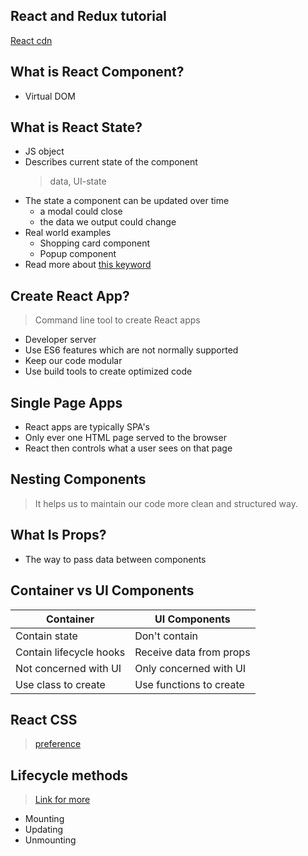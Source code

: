 ## React and Redux tutorial

[React cdn](https://reactjs.org/docs/cdn-links.html)

## What is React Component?
 - Virtual DOM

## What is React State?
 - JS object
 - Describes current state of the component
   > data, UI-state
 - The state a component can be updated over time
   - a modal could close
   - the data we output could change
 - Real world examples
   - Shopping card component
   - Popup component
 - Read more about [this keyword](https://www.freecodecamp.org/news/this-is-why-we-need-to-bind-event-handlers-in-class-components-in-react-f7ea1a6f93eb/)

## Create React App?
 > Command line tool to create React apps
 - Developer server
 - Use ES6 features which are not normally supported
 - Keep our code modular
 - Use build tools to create optimized code

## Single Page Apps
 - React apps are typically SPA's
 - Only ever one HTML page served to the browser
 - React then controls what a user sees on that page

## Nesting Components
  > It helps us to maintain our code more clean and structured way.

## What Is Props?
 - The way to pass data between components

## Container vs UI Components
 |Container|UI Components|
 |---|---|
 |Contain state|Don't contain|
 |Contain lifecycle hooks|Receive data from props|
 |Not concerned with UI|Only concerned with UI|
 |Use class to create|Use functions to create|

## React CSS
 >[preference](https://blog.pusher.com/css-modules-react/)

## Lifecycle methods
 > [Link for more](https://projects.wojtekmaj.pl/react-lifecycle-methods-diagram/)
 - Mounting
 - Updating
 - Unmounting